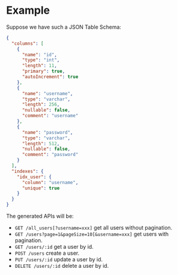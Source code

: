 # Example

Suppose we have such a JSON Table Schema:

```json
{
  "columns": [
    {
      "name": "id",
      "type": "int",
      "length": 11,
      "primary": true,
      "autoIncrement": true
    },
    {
      "name": "username",
      "type": "varchar",
      "length": 256,
      "nullable": false,
      "comment": "username"
    },
    {
      "name": "password",
      "type": "varchar",
      "length": 512,
      "nullable": false,
      "comment": "password"
    }
  ],
  "indexes": {
    "idx_user": {
      "column": "username",
      "unique": true
    }
  }
}
```

The generated APIs will be:

- `GET /all_users[?username=xxx]` get all users without pagination.
- `GET /users?page=1&pageSize=10[&username=xxx]` get users with pagination.
- `GET /users/:id` get a user by id.
- `POST /users` create a user.
- `PUT /users/:id` update a user by id.
- `DELETE /users/:id` delete a user by id.